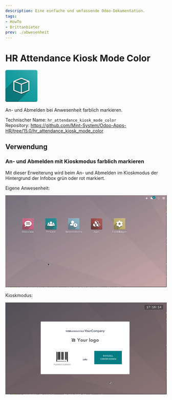 ```yaml
---
description: Eine einfache und umfassende Odoo-Dokumentation.
tags:
- HowTo
- Drittanbieter
prev: ./abwesenheit
---
```

# HR Attendance Kiosk Mode Color
![icon_oms_box](assets/icon_oms_box.png)

An- und Abmelden bei Anwesenheit farblich markieren.

Technischer Name: `hr_attendance_kiosk_mode_color`\
Repository: <https://github.com/Mint-System/Odoo-Apps-HR/tree/15.0/hr_attendance_kiosk_mode_color>

## Verwendung

### An- und Abmelden mit Kioskmodus farblich markieren

Mit dieser Erweiterung wird beim An- und Abmelden im Kioskmodus der Hintergrund der Infobox grün oder rot markiert.

Eigene Anwesenheit:

![HR Attendance Kiosk Mode Color](assets/HR%20Attendance%20Kiosk%20Mode%20Color%20MyAttendance.gif)

Kioskmodus:

![HR Attendance Kiosk Mode Color Kioskmode](assets/HR%20Attendance%20Kiosk%20Mode%20Color%20Kioskmode.gif)
